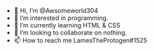 - 👋 Hi, I’m @Awsomeworld304
- 👀 I’m interested in programming.
- 🌱 I’m currently learning HTML & CSS
- 💞️ I’m looking to collaborate on nothing.
- 📫 How to reach me LamesTheProtogen#1525

<!---
Awsomeworld304/Awsomeworld304 is a ✨ special ✨ repository because its `README.md` (this file) appears on your GitHub profile.
You can click the Preview link to take a look at your changes.
--->
